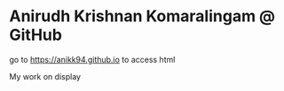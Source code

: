 # Anirudh Krishnan Komaralingam @ GitHub
go to https://anikk94.github.io to access html


My work on display
